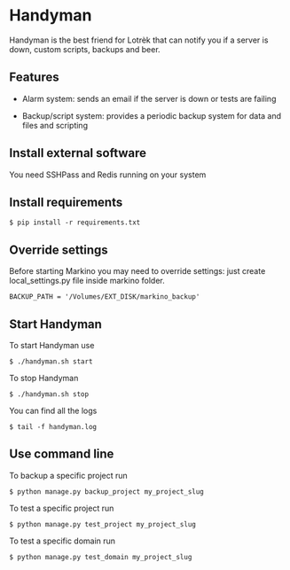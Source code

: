 # Handyman

Handyman is the best friend for Lotrèk that can notify you if a server is down, custom scripts, backups and beer.

## Features

- Alarm system: sends an email if the server is down or tests are failing

- Backup/script system: provides a periodic backup system for data and files and scripting

## Install external software

You need SSHPass and Redis running on your system

## Install requirements

	$ pip install -r requirements.txt

## Override settings

Before starting Markino you may need to override settings: just create local_settings.py file inside markino folder.

	BACKUP_PATH = '/Volumes/EXT_DISK/markino_backup'

## Start Handyman

To start Handyman use

    $ ./handyman.sh start

To stop Handyman

    $ ./handyman.sh stop

You can find all the logs

    $ tail -f handyman.log

## Use command line

To backup a specific project run

    $ python manage.py backup_project my_project_slug

To test a specific project run

    $ python manage.py test_project my_project_slug

To test a specific domain run
	
	$ python manage.py test_domain my_project_slug

